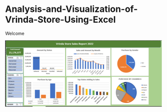 # Analysis-and-Visualization-of-Vrinda-Store-Using-Excel


Welcome

![My Image appear here!](dashboard.png "My Sales Dashboard")


